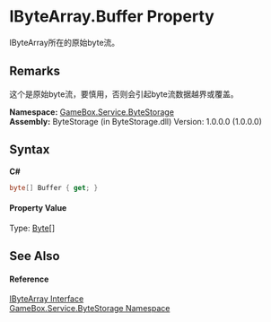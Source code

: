 # IByteArray.Buffer Property 
 

IByteArray所在的原始byte流。 

## Remarks
这个是原始byte流，要慎用，否则会引起byte流数据越界或覆盖。

**Namespace:**&nbsp;<a href="cbcf8424-cd18-fbda-feb6-4e99463c65b9">GameBox.Service.ByteStorage</a><br />**Assembly:**&nbsp;ByteStorage (in ByteStorage.dll) Version: 1.0.0.0 (1.0.0.0)

## Syntax

**C#**<br />
``` C#
byte[] Buffer { get; }
```


#### Property Value
Type: <a href="http://msdn2.microsoft.com/zh-cn/library/yyb1w04y" target="_blank">Byte</a>[]

## See Also


#### Reference
<a href="69eda9e7-73ef-a7c3-2002-dfb840101c61">IByteArray Interface</a><br /><a href="cbcf8424-cd18-fbda-feb6-4e99463c65b9">GameBox.Service.ByteStorage Namespace</a><br />